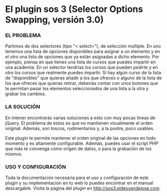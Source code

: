 # El plugin sos 3 (Selector Options Swapping, versión 3.0)

### EL PROBLEMA

Partimos de dos selectores (tipo "< select>"), de selección múltiple. En uno tenemos una lista de opciones disponibles para asignar a un elemento y en el otro una lista de opciones que ya están asignadas a dicho elemento. Por ejemplo, piensa en que tienes una lista de cursos que puedes impartir en una academia. En un selector tendrías los cursos que pueden pedirte y en otro los cursos que realmente puedes impartir. Si hay algún curso de la lista de "disponibles" que quieras añadir a los que ofreces o alguno de la lista de los que ofreces que quieras retirar, deberías contar con unos botones que te permitan pasar los elementos seleccionados de una lista a la otra y grabar los cambios.

### LA SOLUCIÓN

En Intener encontrarás varias soluciones a esto con muy pocas líneas de jQuery. El problema de estos es que no mantienen visualmente el orden original. Además, son toscos, rudimentarios y, a la postre, poco usables.

Este plugin te permite mantener el orden original de las opciones en todo momento y es altamente configurable. Además, puedes usar el script PHP que más te convenga cómo origen de datos, o para la grabación de los mismos.

### USO Y CONFIGURACIÓN

Toda la documentación necesaria para el uso y configuración de este plugin y su implementación en tu web lo puedes encontrar en el manual descargable. Visita la página del plugin en http://sos3.eldesvandejose.com.
